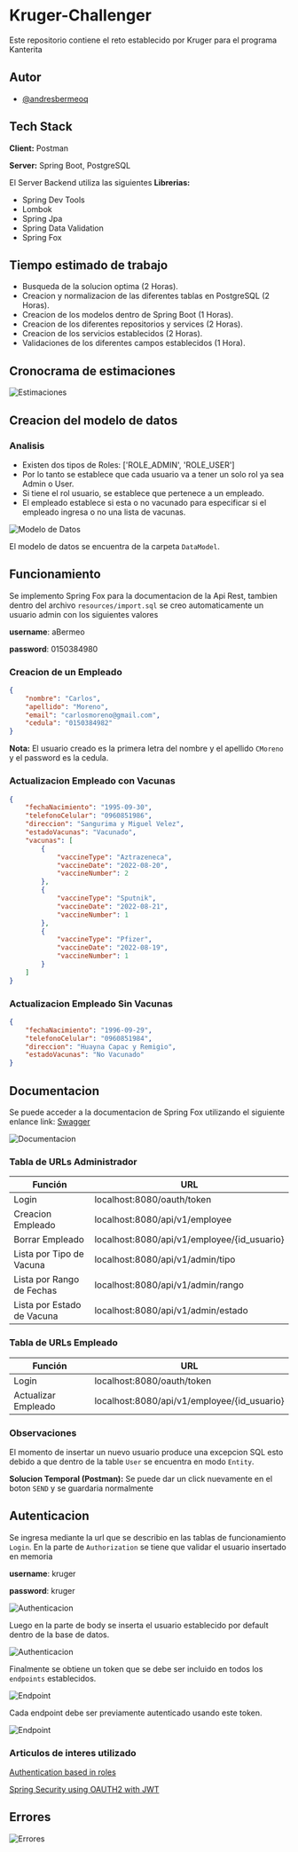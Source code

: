 # Kruger-Challenger
Este repositorio contiene el reto establecido por Kruger para el programa Kanterita

## Autor

- [@andresbermeoq](https://github.com/andresbermeoq)

## Tech Stack

**Client:** Postman

**Server:** Spring Boot, PostgreSQL

El Server Backend utiliza las siguientes **Librerias:**

- Spring Dev Tools
- Lombok
- Spring Jpa
- Spring Data Validation
- Spring Fox


## Tiempo estimado de trabajo

- Busqueda de la solucion optima (2 Horas).
- Creacion y normalizacion de las diferentes tablas en PostgreSQL (2 Horas).
- Creacion de los modelos dentro de Spring Boot (1 Horas).
- Creacion de los diferentes repositorios y services (2 Horas).
- Creacion de los servicios establecidos (2 Horas).
- Validaciones de los diferentes campos establecidos (1 Hora).

## Cronocrama de estimaciones

![Estimaciones](/img/estimaciones.png)

## Creacion del modelo de datos

### Analisis

- Existen dos tipos de Roles: ['ROLE_ADMIN', 'ROLE_USER']
- Por lo tanto se establece que cada usuario va a tener un solo rol ya sea Admin o User.
- Si tiene el rol usuario, se establece que pertenece a un empleado.
- El empleado establece si esta o no vacunado para especificar si el empleado ingresa o no una lista de vacunas.

![Modelo de Datos](/img/diagrama.png)

El modelo de datos se encuentra de la carpeta `DataModel`.


## Funcionamiento

Se implemento Spring Fox para la documentacion de la Api Rest, tambien dentro del archivo `resources/import.sql` se creo automaticamente un usuario admin con los siguientes valores

**username**: aBermeo

**password**: 0150384980

### Creacion de un Empleado

```json
{
    "nombre": "Carlos",
	"apellido": "Moreno",
	"email": "carlosmoreno@gmail.com",
	"cedula": "0150384982"
}
```

**Nota:** El usuario creado es la primera letra del nombre y el apellido `CMoreno` y el password es la cedula.


### Actualizacion Empleado con Vacunas

```json
{
    "fechaNacimiento": "1995-09-30",
    "telefonoCelular": "0960851986",
    "direccion": "Sangurima y Miguel Velez",
    "estadoVacunas": "Vacunado",
    "vacunas": [
        {
            "vaccineType": "Aztrazeneca",
            "vaccineDate": "2022-08-20",
            "vaccineNumber": 2
        },
        {
            "vaccineType": "Sputnik",
            "vaccineDate": "2022-08-21",
            "vaccineNumber": 1
        },
        {
            "vaccineType": "Pfizer",
            "vaccineDate": "2022-08-19",
            "vaccineNumber": 1
        }
    ]
}
```

### Actualizacion Empleado Sin Vacunas

```json
{
    "fechaNacimiento": "1996-09-29",
    "telefonoCelular": "0960851984",
    "direccion": "Huayna Capac y Remigio",
    "estadoVacunas": "No Vacunado"
}
```

## Documentacion
Se puede acceder a la documentacion de Spring Fox utilizando el siguiente enlance
link: [Swagger](http://localhost:8080/swagger-ui.html#/)

![Documentacion](/img/documentacion.png)


### Tabla de URLs Administrador
Función | URL
------------ | -------------
Login | localhost:8080/oauth/token
Creacion Empleado | localhost:8080/api/v1/employee
Borrar Empleado | localhost:8080/api/v1/employee/{id_usuario}
Lista por Tipo de Vacuna | localhost:8080/api/v1/admin/tipo
Lista por Rango de Fechas | localhost:8080/api/v1/admin/rango
Lista por Estado de Vacuna | localhost:8080/api/v1/admin/estado

### Tabla de URLs Empleado
Función | URL
------------ | -------------
Login | localhost:8080/oauth/token
Actualizar Empleado | localhost:8080/api/v1/employee/{id_usuario}

### Observaciones
El momento de insertar un nuevo usuario produce una excepcion SQL esto debido a que dentro de la table `User` se encuentra en modo `Entity`.

**Solucion Temporal (Postman):** Se puede dar un click nuevamente en el boton `SEND` y se guardaria normalmente

## Autenticacion

Se ingresa mediante la url que se describio en las tablas de funcionamiento `Login`.
En la parte de `Authorization` se tiene que validar el usuario insertado en memoria

**username**: kruger

**password**: kruger

![Authenticacion](/img/autor1.png)

Luego en la parte de body se inserta el usuario establecido por default dentro de la base de datos.

![Authenticacion](/img/autor2.png)

Finalmente se obtiene un token que se debe ser incluido en todos los `endpoints` establecidos.

![Endpoint](/img/endpoint.png)

Cada endpoint debe ser previamente autenticado usando este token.

![Endpoint](/img/end.png)

### Articulos de interes utilizado

[Authentication based in roles](https://www.devglan.com/spring-security/spring-oauth2-role-based-authorization)

[Spring Security using OAUTH2 with JWT](https://www.pixeltrice.com/spring-boot-security-using-oauth2-with-jwt/)


## Errores

![Errores](/img/capturaErrores.png)


